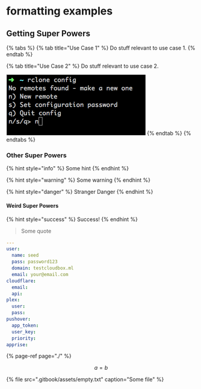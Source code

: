 # formatting examples

## Getting Super Powers

{% tabs %}
{% tab title="Use Case 1" %}
Do stuff relevant to use case 1.
{% endtab %}

{% tab title="Use Case 2" %}
Do stuff relevant to use case 2.

![](.gitbook/assets/68747470733a2f2f692e696d6775722e636f6d2f76595a6e3953622e706e67-1-.png)
{% endtab %}
{% endtabs %}

### Other Super Powers

{% hint style="info" %}
Some hint
{% endhint %}

{% hint style="warning" %}
Some warning
{% endhint %}

{% hint style="danger" %}
Stranger Danger
{% endhint %}

#### Weird Super Powers

{% hint style="success" %}
Success!
{% endhint %}

> Some quote

```yaml
---
user:
  name: seed
  pass: password123
  domain: testcloudbox.ml
  email: your@email.com
cloudflare:
  email:
  api:
plex:
  user:
  pass:
pushover:
  app_token:
  user_key:
  priority:
apprise:

```

{% page-ref page="./" %}

$$
a = b
$$

{% file src=".gitbook/assets/empty.txt" caption="Some file" %}

